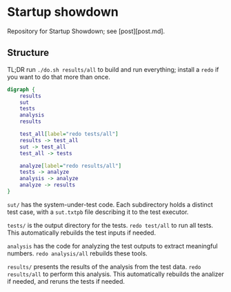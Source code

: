 # Startup showdown

Repository for Startup Showdown; see [post][post.md].

## Structure

TL;DR run `./do.sh results/all` to build and run everything; install a `redo` if
you want to do that more than once.

```dot
digraph {
    results
    sut
    tests
    analysis
    results

    test_all[label="redo tests/all"]
    results -> test_all
    sut -> test_all
    test_all -> tests

    analyze[label="redo results/all"]
    tests -> analyze
    analysis -> analyze
    analyze -> results
}
```

`sut/` has the system-under-test code. Each subdirectory holds a distinct test
case, with a `sut.txtpb` file describing it to the test executor.

`tests/` is the output directory for the tests. `redo test/all` to run all
tests. This automatically rebuilds the test inputs if needed.

`analysis` has the code for analyzing the test outputs to extract meaningful
numbers. `redo analysis/all` rebuilds these tools.

`results/` presents the results of the analysis from the test data. `redo
results/all` to perform this analysis. This automatically rebuilds the
analizer if needed, and reruns the tests if needed.
